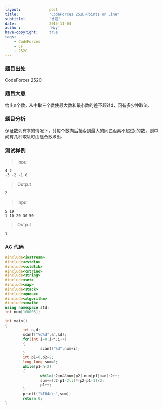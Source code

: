 ```yaml
---
layout:             post
title:              "CodeForces 252C-Points on Line"
subtitle:           "水题"
date:               2015-11-04
author:             "Myy"
have-copyright:     true
tags:
    - CodeForces
    - CF
    - 252C
---
```

### 题目出处

 [CodeForces 252C](http://codeforces.com/problemset/problem/252/C)
 
 
### 题目大意
 
 给出n个数，从中取三个数使最大数和最小数的差不超过d，问有多少种取法.

### 题目分析

 保证数列有序的情况下，对每个数向后搜索到最大的同它距离不超过d的数，则中间有几种取法可由组合数求出.

### 测试样例

> Input
```
4 2
-3 -2 -1 0
```
> Output
```
2
```

> Input
```
5 19
1 10 20 30 50
```
> Output
```
1
```

### AC 代码
 
```cpp
#include<iostream>
#include<cstdio>
#include<cstdlib>
#include<cstring>
#include<string>
#include<set>
#include<map>
#include<stack>
#include<queue>
#include<algorithm>
#include<cmath>
using namespace std;
int num[100005];

int main()
{
        int n,d;
        scanf("%d%d",&n,&d);
        for(int i=0;i<n;i++)
        {
                scanf("%d",num+i);
        }
        int p1=0,p2=2;
        long long sum=0;
        while(p1<n-2)
        {
                while(p2<n&&num[p2]-num[p1]<=d)p2++;
                sum+=(p2-p1-2ll)*(p2-p1-1)/2;
                p1++;
        }
        printf("%I64d\n",sum);
        return 0;
}
```